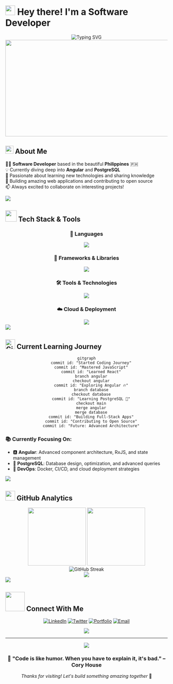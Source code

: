 # <img src="https://raw.githubusercontent.com/MartinHeinz/MartinHeinz/master/wave.gif" width="30px" height="30px" /> Hey there! I'm a Software Developer

<div align="center">
  <img src="https://readme-typing-svg.herokuapp.com?font=Fira+Code&size=32&duration=2800&pause=2000&color=A9FEF7&center=true&vCenter=true&width=940&lines=Software+Developer+%F0%9F%87%B5%F0%9F%87%AD;Learning+Angular+%26+PostgreSQL;Building+Amazing+Web+Applications;Open+Source+Enthusiast" alt="Typing SVG" />
</div>

<div align="center">
  <img src="https://media.giphy.com/media/dWesBcTLavkZuG35MI/giphy.gif" width="600" height="300"/>
</div>

## <img src="https://media2.giphy.com/media/QssGEmpkyEOhBCb7e1/giphy.gif?cid=ecf05e47a0n3gi1bfqntqmob8g9aid1oyj2wr3ds3mg700bl&rid=giphy.gif" width="25"> About Me

🧑‍💻 **Software Developer** based in the beautiful **Philippines** 🇵🇭  
💡 Currently diving deep into **Angular** and **PostgreSQL**  
🌱 Passionate about learning new technologies and sharing knowledge  
🚀 Building amazing web applications and contributing to open source  
📫 Always excited to collaborate on interesting projects!  

<img src="https://user-images.githubusercontent.com/73097560/115834477-dbab4500-a447-11eb-908a-139a6edaec5c.gif">

## <img src="https://media.giphy.com/media/iY8CRBdQXODJSCERIr/giphy.gif" width="35"> Tech Stack & Tools

<div align="center">

### 🚀 Languages
<img src="https://skillicons.dev/icons?i=js,ts,python,java,html,css" />

### 🎯 Frameworks & Libraries  
<img src="https://skillicons.dev/icons?i=angular,react,nodejs,express,django,flask" />

### 🛠️ Tools & Technologies
<img src="https://skillicons.dev/icons?i=git,github,vscode,docker,postgres,mysql,mongodb" />

### ☁️ Cloud & Deployment
<img src="https://skillicons.dev/icons?i=aws,vercel,netlify,heroku" />

</div>

<img src="https://user-images.githubusercontent.com/73097560/115834477-dbab4500-a447-11eb-908a-139a6edaec5c.gif">

## <img src="https://media.giphy.com/media/W5eoZHPpUx9sapR0eu/giphy.gif" width="30px" alt="Git"/> Current Learning Journey

<div align="center">

```mermaid
gitgraph
    commit id: "Started Coding Journey"
    commit id: "Mastered JavaScript"
    commit id: "Learned React"
    branch angular
    checkout angular
    commit id: "Exploring Angular 🔥"
    branch database
    checkout database
    commit id: "Learning PostgreSQL 🐘"
    checkout main
    merge angular
    merge database
    commit id: "Building Full-Stack Apps"
    commit id: "Contributing to Open Source"
    commit id: "Future: Advanced Architecture"
```

</div>

### 📚 Currently Focusing On:
- 🅰️ **Angular**: Advanced component architecture, RxJS, and state management
- 🐘 **PostgreSQL**: Database design, optimization, and advanced queries
- 🔧 **DevOps**: Docker, CI/CD, and cloud deployment strategies

<img src="https://user-images.githubusercontent.com/73097560/115834477-dbab4500-a447-11eb-908a-139a6edaec5c.gif">

## <img src="https://media.giphy.com/media/7j3hfyetwWQ3jAMsUK/giphy.gif" width="30"> GitHub Analytics

<div align="center">
  <img height="180em" src="https://github-readme-stats.vercel.app/api?username=gabechaluce&show_icons=true&theme=tokyonight&include_all_commits=true&count_private=true"/>
  <img height="180em" src="https://github-readme-stats.vercel.app/api/top-langs/?username=YOUR_USERNAME&layout=compact&theme=tokyonight"/>
</div>

<div align="center">
  <img src="https://github-readme-streak-stats.herokuapp.com/?user=gabechaluce&theme=tokyonight" alt="GitHub Streak" />
</div>

<div align="center">
  <img src="https://github-readme-activity-graph.vercel.app/graph?username=gabechaluce&theme=tokyo-night&bg_color=1a1b27&color=70a5fd&line=70a5fd&point=bf91f3&area=true&hide_border=true" />
</div>

<img src="https://user-images.githubusercontent.com/73097560/115834477-dbab4500-a447-11eb-908a-139a6edaec5c.gif">

## <img src="https://media.giphy.com/media/LnQjpWaON8nhr21vNW/giphy.gif" width="60"> Connect With Me

<div align="center">

[![LinkedIn](https://img.shields.io/badge/LinkedIn-0077B5?style=for-the-badge&logo=linkedin&logoColor=white)](YOUR_LINKEDIN)
[![Twitter](https://img.shields.io/badge/Twitter-1DA1F2?style=for-the-badge&logo=twitter&logoColor=white)](YOUR_TWITTER)
[![Portfolio](https://img.shields.io/badge/Portfolio-FF5722?style=for-the-badge&logo=todoist&logoColor=white)](YOUR_PORTFOLIO)
[![Email](https://img.shields.io/badge/Email-D14836?style=for-the-badge&logo=gmail&logoColor=white)](mailto:YOUR_EMAIL)

</div>

<div align="center">
  <img src="https://capsule-render.vercel.app/api?type=waving&color=gradient&height=60&section=footer"/>
</div>

---

<div align="center">
  <img src="https://komarev.com/ghpvc/?username=gabechaluce&color=blueviolet&style=flat-square&label=Profile+Views" />
</div>

<div align="center">
  
### 🎯 "Code is like humor. When you have to explain it, it's bad." – Cory House

*Thanks for visiting! Let's build something amazing together* 🚀

</div>
